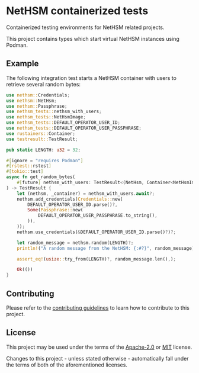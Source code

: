 # NetHSM containerized tests

Containerized testing environments for NetHSM related projects.

This project contains types which start virtual NetHSM instances using Podman.

## Example

The following integration test starts a NetHSM container with users to retrieve several random bytes:

```rust no_run
use nethsm::Credentials;
use nethsm::NetHsm;
use nethsm::Passphrase;
use nethsm_tests::nethsm_with_users;
use nethsm_tests::NetHsmImage;
use nethsm_tests::DEFAULT_OPERATOR_USER_ID;
use nethsm_tests::DEFAULT_OPERATOR_USER_PASSPHRASE;
use rustainers::Container;
use testresult::TestResult;

pub static LENGTH: u32 = 32;

#[ignore = "requires Podman"]
#[rstest::rstest]
#[tokio::test]
async fn get_random_bytes(
    #[future] nethsm_with_users: TestResult<(NetHsm, Container<NetHsmImage>)>,
) -> TestResult {
    let (nethsm, _container) = nethsm_with_users.await?;
    nethsm.add_credentials(Credentials::new(
        DEFAULT_OPERATOR_USER_ID.parse()?,
        Some(Passphrase::new(
            DEFAULT_OPERATOR_USER_PASSPHRASE.to_string(),
        )),
    ));
    nethsm.use_credentials(&DEFAULT_OPERATOR_USER_ID.parse()?)?;

    let random_message = nethsm.random(LENGTH)?;
    println!("A random message from the NetHSM: {:#?}", random_message);

    assert_eq!(usize::try_from(LENGTH)?, random_message.len(),);

    Ok(())
}
```

## Contributing

Please refer to the [contributing guidelines] to learn how to contribute to this project.

## License

This project may be used under the terms of the [Apache-2.0] or [MIT] license.

Changes to this project - unless stated otherwise - automatically fall under the terms of both of the aforementioned licenses.

[Apache-2.0]: https://www.apache.org/licenses/LICENSE-2.0
[MIT]: https://opensource.org/licenses/MIT
[contributing guidelines]: ../CONTRIBUTING.md
